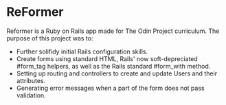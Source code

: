# ReFormer

Reformer is a Ruby on Rails app made for The Odin Project curriculum. The purpose of this project was to:

- Further solifidy initial Rails configuration skills.
- Create forms using standard HTML, Rails' now soft-depreciated #form_tag helpers, as well as the Rails standard #form_with method.
- Setting up routing and controllers to create and update Users and their attributes. 
- Generating error messages when a part of the form does not pass validation.
